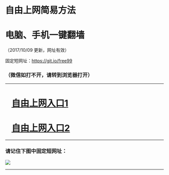 ﻿# 自由上网简易方法

# 电脑、手机一键翻墙

（2017/10/09 更新，网址有效）

固定短网址：https://git.io/free99

### （微信如打不开，请转到浏览器打开）


***





# &nbsp;&nbsp; <a href="http://ft2870022924.fwq-tz-1001.info/fwqtz01.html?t=10090016021 " target="_blank">自由上网入口1</a>
# &nbsp;&nbsp; <a href="http://ft1646822619.fwq-tz-1002.info/fwqtz02.html?t=100900124310 " target="_blank">自由上网入口2</a>
***

### 请记住下图中固定短网址：

<img src="https://s3-us-west-2.amazonaws.com/fwq-1001/yjfq-20170905okok.png" /> 


***

